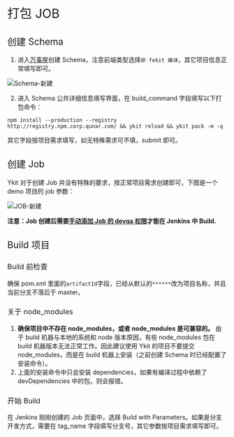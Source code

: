 <h1 style="font-weight: normal"> 打包 JOB </h1>

<h2 style="font-weight: normal"> 创建 Schema </h2>

1. 进入[万事屋][1]创建 Schema，注意前端类型选择`非 fekit 编译`，其它项目信息正常填写即可。

![Schema-新建](http://ww3.sinaimg.cn/large/6af705b8gw1f8v3wuuz2dj20o50dnmzn.jpg)

2. 进入 Schema 公共详细信息填写界面，在 build_command 字段填写以下打包命令：

```
npm install --production --registry http://registry.npm.corp.qunar.com/ && ykit reload && ykit pack -m -q
```

其它字段按项目需求填写，如无特殊需求可不填，submit 即可。

<h2 style="font-weight: normal"> 创建 Job </h2>

Ykit 对于创建 Job 并没有特殊的要求，按正常项目需求创建即可，下图是一个 demo 项目的 job 参数：

![JOB-新建](http://ww1.sinaimg.cn/large/6af705b8gw1f8v3x6usblj20vw0hp770.jpg)

**注意：Job 创建后需要[手动添加 Job 的 devqa 权限][2]才能在 Jenkins 中 Build.**

<h2 style="font-weight: normal"> Build 项目 </h2>

<h3 style="font-weight: normal"> Build 前检查 </h3>

确保 pom.xml 里面的`artifactId`字段，已经从默认的`******`改为项目名称，并且当前分支不落后于 master。

<h3 style="font-weight: normal"> 关于 node_modules </h3>

1. **确保项目中不存在 node_modules，或者 node_modules 是可兼容的。** 由于 build 机器与本地的系统和 node 版本原因，有些 node_modules 包在 build 机器版本无法正常工作。因此建议使用 Ykit 的项目不要提交 node_modules，而是在 build 机器上安装（之前创建 Schema 时已经配置了安装命令）。
2. 上面的安装命令中只会安装 dependencies，如果有编译过程中依赖了 devDependencies 中的包，则会报错。

<h3 style="font-weight: normal"> 开始 Build </h3>

在 Jenkins 刚刚创建的 Job 页面中，选择 Build with Parameters。如果是分支开发方式，需要在 tag_name 字段填写分支号，其它参数按项目需求填写即可。

[1]: http://wanshiwu.corp.qunar.com/schema/new
[2]: http://wanshiwu.corp.qunar.com/permission/job
